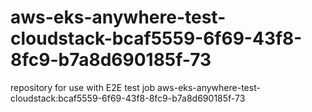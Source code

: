 # aws-eks-anywhere-test-cloudstack-bcaf5559-6f69-43f8-8fc9-b7a8d690185f-73
repository for use with E2E test job aws-eks-anywhere-test-cloudstack:bcaf5559-6f69-43f8-8fc9-b7a8d690185f-73
